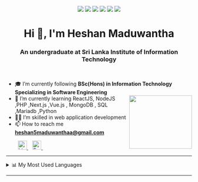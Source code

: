 <p align="center">
<a target="blank"> <img src="https://img.shields.io/badge/welcome-👋_all-green.svg"/> </a>
<a target="blank"> <img src="https://img.shields.io/badge/dedicate-🎯_goals-blue.svg"/> </a>
<a target="blank"> <img src="https://img.shields.io/badge/learn-💻_coding-F1C40F.svg"/> </a>
<a target="blank"> <img src="https://img.shields.io/badge/develop-🚀_fullstack-cc6888.svg"/> </a>
<a target="blank"> <img src="https://img.shields.io/badge/interest-👻_frontend-brown.svg"/> </a>
<a target="blank"> <img src="https://img.shields.io/badge/love-🌼_dreams-BB8FCE.svg"/> </a>
</p>

<h1 align="center"> Hi 👋, I'm Heshan Maduwantha </h1>
<h3 align="center"> An undergraduate at Sri Lanka Institute of Information Technology </h3>

<br>

- 🎓 I’m currently following **BSc(Hons) in Information Technology Specializing in Software Engineering**  
           <a href="#"> <img src="https://user-images.githubusercontent.com/86108734/177046847-e5a49f83-245b-41b1-8248-87f65ae68826.gif"  width="170" height="145" align="right"/>  </a>
- 🌱 I’m currently learning ReactJS, NodeJS ,PHP ,Next.js ,Vue.js , MongoDB , SQL ,Mariadb ,Python 
- 👩‍💻 I’m skilled in web application development
- 📫 How to reach me **heshan5maduwanthaa@gmail.com**


<p align="left">
  &nbsp;&nbsp;&nbsp;&nbsp;&nbsp;&nbsp;&nbsp;
            <a href="https://www.linkedin.com/in/chathura-madhusanka/](https://www.linkedin.com/in/heshan-perera-02714b212">
  <img  alt="LinkedIn" width="24px" src="https://cdn.jsdelivr.net/npm/simple-icons@7.0.0/icons/linkedin.svg" />
            </a> 
  &nbsp;&nbsp;
            <a href="https://www.facebook.com/profile.php?id=100072396362543">
  <img  alt="Facebook" width="24px" src="https://cdn.jsdelivr.net/npm/simple-icons@7.0.0/icons/facebook.svg" />
            </a>
  &nbsp;&nbsp;
</p>

<hr>
 




<details>
<summary>📊 My Most Used Languages</summary>
<p align="left"> <img src="https://github-readme-stats.vercel.app/api/top-langs/?username=heshmaduwantha&layout=compact&theme=light" />
</details>

<hr>

